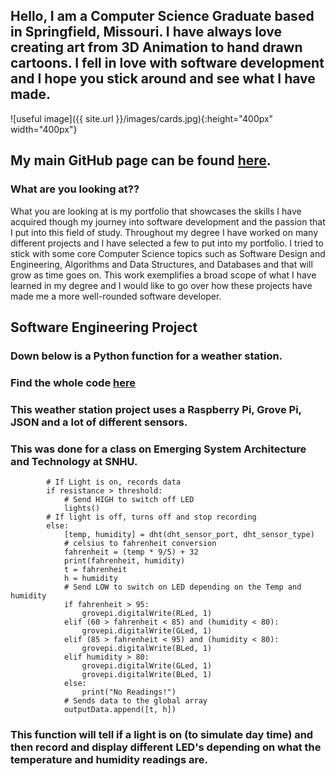 ## Hello, I am a Computer Science Graduate based in Springfield, Missouri. I have always love creating art from 3D Animation to hand drawn cartoons. I fell in love with software development and I hope you stick around and see what I have made. 

![useful image]({{ site.url }}/images/cards.jpg){:height="400px" width="400px"}

## My main GitHub page can be found [here](https://github.com/mrmauzy).

### What are you looking at??

What you are looking at is my portfolio that showcases the skills I have acquired though my journey into software development and the passion that I put into this field of study. Throughout my degree I have worked on many different projects and I have selected a few to put into my portfolio. I tried to stick with some core Computer Science topics such as Software Design and Engineering, Algorithms and Data Structures, and Databases and that will grow as time goes on. This work exemplifies a broad scope of what I have learned in my degree and I would like to go over how these projects have made me a more well-rounded software developer.  

## Software Engineering Project
### Down below is a Python function for a weather station.
### Find the whole code [here](https://github.com/MrMauzy/Weather-Station)
### This weather station project uses a Raspberry Pi, Grove Pi, JSON and a lot of different sensors.
### This was done for a class on Emerging System Architecture and Technology at SNHU.

```
        # If Light is on, records data
        if resistance > threshold:
            # Send HIGH to switch off LED
            lights()
        # If light is off, turns off and stop recording
        else:
            [temp, humidity] = dht(dht_sensor_port, dht_sensor_type)
            # celsius to fahrenheit conversion
            fahrenheit = (temp * 9/5) + 32
            print(fahrenheit, humidity)
            t = fahrenheit
            h = humidity
            # Send LOW to switch on LED depending on the Temp and humidity
            if fahrenheit > 95:
                grovepi.digitalWrite(RLed, 1)
            elif (60 > fahrenheit < 85) and (humidity < 80):
                grovepi.digitalWrite(GLed, 1)
            elif (85 > fahrenheit < 95) and (humidity < 80):
                grovepi.digitalWrite(BLed, 1)
            elif humidity > 80:
                grovepi.digitalWrite(GLed, 1)
                grovepi.digitalWrite(BLed, 1)
            else:
                print("No Readings!")
            # Sends data to the global array
            outputData.append([t, h])

```

### This function will tell if a light is on (to simulate day time) and then record and display different LED's depending on what the temperature and humidity readings are. 
